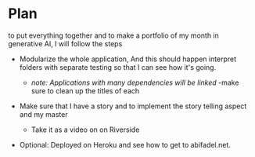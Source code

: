 # Plan
 to put everything together and to make a portfolio of my month in generative AI, I will follow the steps
 - Modularize the whole application, And this should happen interpret folders with separate testing so that I can see how it's going.
    - *note: Applications with many dependencies will be linked*
    -make sure to clean up the titles of each
    
 - Make sure that I have a story and to implement the story telling aspect and my master
   - Take it as a video on on Riverside
 - Optional: Deployed on Heroku and see how to get to abifadel.net.